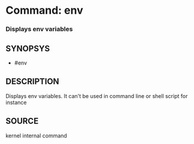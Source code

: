 # Command: env

### Displays env variables

## SYNOPSYS
+ #env

## DESCRIPTION
Displays env variables. It can't be used in command line or shell script for instance

## SOURCE
kernel internal command
